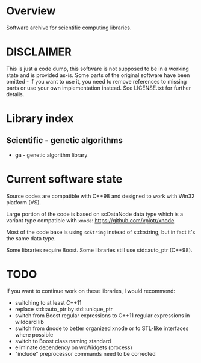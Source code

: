 # Overview
Software archive for scientific computing libraries.

# DISCLAIMER 
This is just a code dump, this software is not supposed to be in a working state and is provided as-is.
Some parts of the original software have been omitted - if you want to use it, you need to remove references to missing parts or use your own implementation instead.
See LICENSE.txt for further details.

# Library index

## Scientific - genetic algorithms
* ga           - genetic algorithm library

# Current software state
Source codes are compatible with C++98 and designed to work with Win32 platform (VS).

Large portion of the code is based on scDataNode data type which is a variant type compatible with `xnode`:
https://github.com/vpiotr/xnode

Most of the code base is using `scString` instead of std::string, but in fact it's the same data type.

Some libraries require Boost. 
Some libraries still use std::auto_ptr (C++98).

# TODO
If you want to continue work on these libraries, I would recommend:
* switching to at least C++11 
* replace std::auto_ptr by std::unique_ptr
* switch from Boost regular expressions to C++11 regular expressions in wildcard lib
* switch from dnode to better organized xnode or to STL-like interfaces where possible
* switch to Boost class naming standard 
* eliminate dependency on wxWidgets (process)
* "include" preprocessor commands need to be corrected 
 

